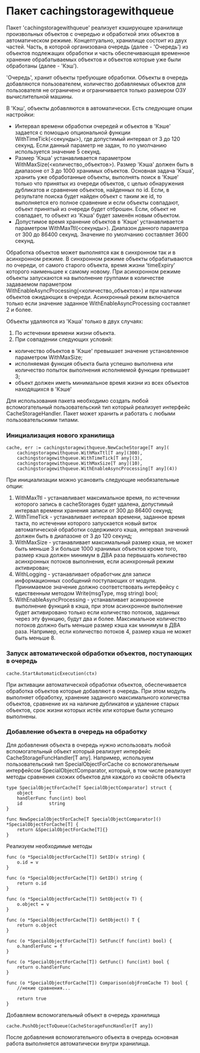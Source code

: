 # Пакет cachingstoragewithqueue

Пакет 'cachingstoragewithqueue' реализует кэширующее хранилище произвольных объектов с очередью и обработкой этих объектов в автоматическом режиме. Концептуально, хранилище состоит из двух частей. Часть, в которой организована очередь (далее - 'Очередь') из объектов подлежащих обработки и часть обеспечивающая временное хранение обрабатываемых объектов и объектов которые уже были обработаны (далее - 'Кэш').

'Очередь', хранит объекты требующие обработки. Объекты в очередь добавляются пользователем, количество добавляемых объектов для пользователя не ограничено и ограничивается только размером ОЗУ вычислительной машины.

В 'Кэш', объекты добавляются в автоматически. Есть следующие опции настройки:

- Интервал времени обработки очередей и объектов в 'Кэше' задается с помощью опциональной функции WithTimeTick(<секунды>), где допустимый интервал от 3 до 120 секунд. Если данный параметр не задан, то по умолчанию используется значение 5 секунд.
- Размер 'Кэша' устанавливается параметром WithMaxSize(<количество_объектов>). Размер 'Кэша' должен быть в диапазоне от 3 до 1000 хранимых объектов. Основная задача 'Кэша', хранить уже обработанные объекты, выполнять поиск в 'Кэше' только что принятых из очереди объектов, с целью обнаружения дубликатов и сравнение объектов, найденных по id. Если, в результате поиска будет найден объект с таким же id, то выполняется его полное сравнение и если объекты совпадают, объект принятый из очереди будет отброшен. Если, объект не совпадает, то объект из 'Кэша' будет заменён новым объектом.
- Допустимое время хранение объектов в 'Кэше' устанавливается параметром WithMaxTtl(<секунды>). Диапазон данного параметра от 300 до 86400 секунд. Значение по умолчанию составляет 3600 секунд.

Обработка объектов может выполнятся как в синхронном так и в асинхронном режиме. В синхронном режиме объекты обрабатываются по очереди, от самого старого объекта, время жизни 'timeExpiry' которого наименьшее к самому новому. При асинхронном режиме объекты запускаются на выполнение группами в количестве задаваемом параметром WithEnableAsyncProcessing(<количество_объектов>) и при наличии объектов ожидающих в очереди. Асинхронный режим включается только если значение заданное WithEnableAsyncProcessing составляет 2 и более.

Объекты удаляются из 'Кэша' только в двух случаях:

1. По истечении времени жизни объекта.
2. При совпадении следующих условий:

- количество объектов в 'Кэше' превышает значение установленное параметром WithMaxSize;
- исполняемая функция объекта была успешно выполнена или количество попыток выполнения исполняемой функции превышает 3;
- объект должен иметь минимальное время жизни из всех объектов находящихся в 'Кэше'

Для использования пакета необходимо создать любой вспомогательный пользовательский тип который реализует интерфейс CacheStorageHandler. Пакет может хранить и работать с любыми пользовательскими типами.

### Инициализация нового хранилища

```
cache, err := cachingstoragewithqueue.NewCacheStorage[T any](
	cachingstoragewithqueue.WithMaxTtl[T any](300),
	cachingstoragewithqueue.WithTimeTick[T any](3),
	cachingstoragewithqueue.WithMaxSize[T any](10),
	cachingstoragewithqueue.WithEnableAsyncProcessing[T any](4))
```

При инициализации можно усановить следующие необязательные опции:

1. WithMaxTtl - устанавливает максимальное время, по истечении которого запись в cacheStorages будет удалена, допустимый интервал времени хранения записи от 300 до 86400 секунд;
2. WithTimeTick - устанавливает интервал времени, заданное время такта, по истечении которого запускается новый виток автоматической обработки содержимого кэша, интервал значений должен быть в диапазоне от 3 до 120 секунд;
3. WithMaxSize - устанавливает максимальный размер кэша, не может быть меньше 3 и больше 1000 хранимых объектов кроме того, размер кэша должен минимум в ДВА раза первышать количество асинхронных потоков выполнения, если асинхронный режим активирован;
4. WithLogging - устанавливает обработчик для записи информационных сообщений поступающих от модуля. Принимаемое значение должно соответствовать интерфейсу с едиственным методом Write(msgType, msg string) bool;
5. WithEnableAsyncProcessing - устанавливает асинхронное выполнение функций в кэша, при этом асинхронное выполнение будет активировано только если количество потоков, заданных через эту функцию, будут два и более. Максимальное количество потоков должно быть меньше размер кэша как минимум в ДВА раза. Например, если количество потоков 4, размер кэша не может быть меньше 8.

### Запуск автоматической обработки объектов, поступающих в очередь

```
cache.StartAutomaticExecution(ctx)
```

При активации автоматической обработки объектов, обеспечивается обработка объектов которые добавляют в очередь. При этом модуль выполняет обработку, хранение заданного максимального количества объектов, сравнение их на наличие дубликатов и удаление старых объектов, срок жизни которых истёк или которые были успешно выполнены.

### Добавление объекта в очередь на обработку

Для добавления объекта в очередь нужно использовать любой вспомогательный объект который реализует интерфейс CacheStorageFuncHandler[T any].
Например, используем пользовательский тип SpecialObjectForCache со вспомогательным интерфейсом SpecialObjectComparator,
который, в том числе реализует методы сравнения схожих объектов для каждого из свойств объекта

```
type SpecialObjectForCache[T SpecialObjectComparator] struct {
	object      T
	handlerFunc func(int) bool
	id          string
}

func NewSpecialObjectForCache[T SpecialObjectComparator]() *SpecialObjectForCache[T] {
	return &SpecialObjectForCache[T]{}
}
```

Реализуем необходимые методы

```
func (o *SpecialObjectForCache[T]) SetID(v string) {
	o.id = v
}

func (o *SpecialObjectForCache[T]) GetID() string {
	return o.id
}

func (o *SpecialObjectForCache[T]) SetObject(v T) {
	o.object = v
}

func (o *SpecialObjectForCache[T]) GetObject() T {
	return o.object
}

func (o *SpecialObjectForCache[T]) SetFunc(f func(int) bool) {
	o.handlerFunc = f
}

func (o *SpecialObjectForCache[T]) GetFunc() func(int) bool {
	return o.handlerFunc
}

func (o *SpecialObjectForCache[T]) Comparison(objFromCache T) bool {
    //некие сравнения...

    return true
}
```

Добавляем вспомогательный объект в очередь хранилища

```
cache.PushObjectToQueue(CacheStorageFuncHandler[T any])
```

После добавления вспомогательного объекта в очередь основная работа выполняется автоматически внутри хранилища.
